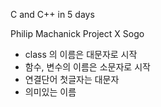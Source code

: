 
C and C++ in 5 days

Philip Machanick Project X Sogo

* class 의 이름은 대문자로 시작
* 함수, 변수의 이름은 소문자로 시작
* 연결단어 첫글자는 대문자
* 의미있는 이름
